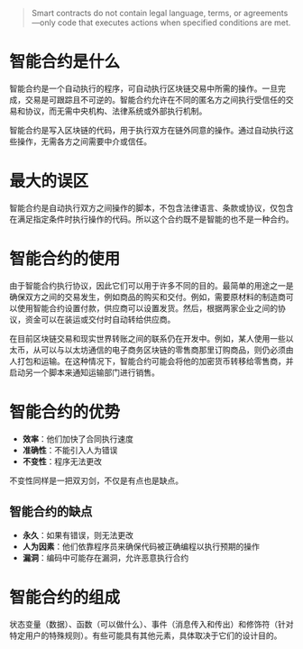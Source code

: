 
> Smart contracts do not contain legal language, terms, or agreements—only code that executes actions when specified conditions are met.

# 智能合约是什么


智能合约是一个自动执行的程序，可自动执行区块链交易中所需的操作。一旦完成，交易是可跟踪且不可逆的。智能合约允许在不同的匿名方之间执行受信任的交易和协议，而无需中央机构、法律系统或外部执行机制。


智能合约是写入区块链的代码，用于执行双方在链外同意的操作。通过自动执行这些操作，无需各方之间需要中介或信任。


# 最大的误区

智能合约是自动执行双方之间操作的脚本，不包含法律语言、条款或协议，仅包含在满足指定条件时执行操作的代码。所以这个合约既不是智能的也不是一种合约。


# 智能合约的使用

由于智能合约执行协议，因此它们可以用于许多不同的目的。最简单的用途之一是确保双方之间的交易发生，例如商品的购买和交付。例如，需要原材料的制造商可以使用智能合约设置付款，供应商可以设置发货。然后，根据两家企业之间的协议，资金可以在装运或交付时自动转给供应商。


在目前区块链交易和现实世界转账之间的联系仍在开发中。例如，某人使用一些以太币，从可以与以太坊通信的电子商务区块链的零售商那里订购商品，则仍必须由人打包和运输。在这种情况下，智能合约可能会将他的加密货币转移给零售商，并启动另一个脚本来通知运输部门进行销售。

# 智能合约的优势

- **效率**：他们加快了合同执行速度
- **准确性**：不能引入人为错误
- **不变性**：程序无法更改

不变性同样是一把双刃剑，不仅是有点也是缺点。

## 智能合约的缺点

- **永久**：如果有错误，则无法更改
- **人为因素**：他们依靠程序员来确保代码被正确编程以执行预期的操作
- **漏洞**：编码中可能存在漏洞，允许恶意执行合约

# 智能合约的组成

状态变量（数据）、函数（可以做什么）、事件（消息传入和传出）和修饰符（针对特定用户的特殊规则）。有些可能具有其他元素，具体取决于它们的设计目的。
